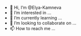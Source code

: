 - 👋 Hi, I’m @Elya-Kamneva
- 👀 I’m interested in ...
- 🌱 I’m currently learning ...
- 💞️ I’m looking to collaborate on ...
- 📫 How to reach me ...

<!---
Elya-Kamneva/Elya-Kamneva is a ✨ special ✨ repository because its `README.md` (this file) appears on your GitHub profile.
You can click the Preview link to take a look at your changes.
--->
